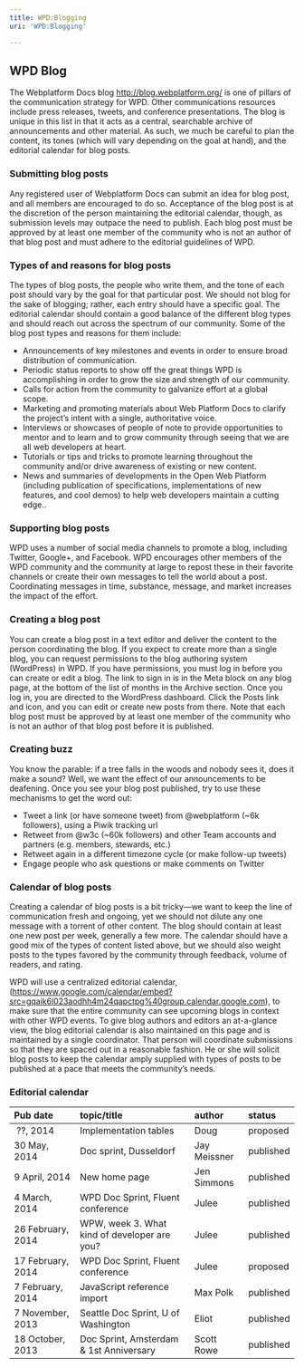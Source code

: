 ```yaml
---
title: WPD:Blogging
uri: 'WPD:Blogging'

---
```

## <span>WPD Blog</span>

The Webplatform Docs blog <http://blog.webplatform.org/> is one of pillars of the communication strategy for WPD. Other communications resources include press releases, tweets, and conference presentations. The blog is unique in this list in that it acts as a central, searchable archive of announcements and other material. As such, we much be careful to plan the content, its tones (which will vary depending on the goal at hand), and the editorial calendar for blog posts.

### <span>Submitting blog posts</span>

Any registered user of Webplatform Docs can submit an idea for blog post, and all members are encouraged to do so. Acceptance of the blog post is at the discretion of the person maintaining the editorial calendar, though, as submission levels may outpace the need to publish. Each blog post must be approved by at least one member of the community who is not an author of that blog post and must adhere to the editorial guidelines of WPD.

### <span>Types of and reasons for blog posts</span>

The types of blog posts, the people who write them, and the tone of each post should vary by the goal for that particular post. We should not blog for the sake of blogging; rather, each entry should have a specific goal. The editorial calendar should contain a good balance of the different blog types and should reach out across the spectrum of our community. Some of the blog post types and reasons for them include:

-   Announcements of key milestones and events in order to ensure broad distribution of communication.
-   Periodic status reports to show off the great things WPD is accomplishing in order to grow the size and strength of our community.
-   Calls for action from the community to galvanize effort at a global scope.
-   Marketing and promoting materials about Web Platform Docs to clarify the project’s intent with a single, authoritative voice.
-   Interviews or showcases of people of note to provide opportunities to mentor and to learn and to grow community through seeing that we are all web developers at heart.
-   Tutorials or tips and tricks to promote learning throughout the community and/or drive awareness of existing or new content.
-   News and summaries of developments in the Open Web Platform (including publication of specifications, implementations of new features, and cool demos) to help web developers maintain a cutting edge..

### <span>Supporting blog posts</span>

WPD uses a number of social media channels to promote a blog, including Twitter, Google+, and Facebook. WPD encourages other members of the WPD community and the community at large to repost these in their favorite channels or create their own messages to tell the world about a post. Coordinating messages in time, substance, message, and market increases the impact of the effort.

### <span>Creating a blog post</span>

You can create a blog post in a text editor and deliver the content to the person coordinating the blog. If you expect to create more than a single blog, you can request permissions to the blog authoring system (WordPress) in WPD. If you have permissions, you must log in before you can create or edit a blog. The link to sign in is in the Meta block on any blog page, at the bottom of the list of months in the Archive section. Once you log in, you are directed to the WordPress dashboard. Click the Posts link and icon, and you can edit or create new posts from there. Note that each blog post must be approved by at least one member of the community who is not an author of that blog post before it is published.

### <span>Creating buzz</span>

You know the parable: if a tree falls in the woods and nobody sees it, does it make a sound? Well, we want the effect of our announcements to be deafening. Once you see your blog post published, try to use these mechanisms to get the word out:

-   Tweet a link (or have someone tweet) from @webplatform (\~6k followers), using a Piwik tracking url
-   Retweet from @w3c (\~60k followers) and other Team accounts and partners (e.g. members, stewards, etc.)
-   Retweet again in a different timezone cycle (or make follow-up tweets)
-   Engage people who ask questions or make comments on Twitter

### <span>Calendar of blog posts</span>

Creating a calendar of blog posts is a bit tricky—we want to keep the line of communication fresh and ongoing, yet we should not dilute any one message with a torrent of other content. The blog should contain at least one new post per week, generally a few more. The calendar should have a good mix of the types of content listed above, but we should also weight posts to the types favored by the community through feedback, volume of readers, and rating.

WPD will use a centralized editorial calendar, (<https://www.google.com/calendar/embed?src=gqaik6l023aodhh4m24qapctpg%40group.calendar.google.com>), to make sure that the entire community can see upcoming blogs in context with other WPD events. To give blog authors and editors an at-a-glance view, the blog editorial calendar is also maintained on this page and is maintained by a single coordinator. That person will coordinate submissions so that they are spaced out in a reasonable fashion. He or she will solicit blog posts to keep the calendar amply supplied with types of posts to be published at a pace that meets the community’s needs.

### <span>Editorial calendar</span>

|Pub date|topic/title|author|status|
|:-------|:----------|:-----|:-----|
| ??, 2014|Implementation tables|Doug|proposed|
|30 May, 2014|Doc sprint, Dusseldorf|Jay Meissner|published|
|9 April, 2014|New home page|Jen Simmons|published|
|4 March, 2014|WPD Doc Sprint, Fluent conference|Julee|published|
|26 February, 2014|WPW, week 3. What kind of developer are you?|Julee|published|
|17 February, 2014|WPD Doc Sprint, Fluent conference|Julee|proposed|
|7 February, 2014|JavaScript reference import|Max Polk|published|
|7 November, 2013|Seattle Doc Sprint, U of Washington|Eliot|published|
|18 October, 2013|Doc Sprint, Amsterdam & 1st Anniversary|Scott Rowe|published|

